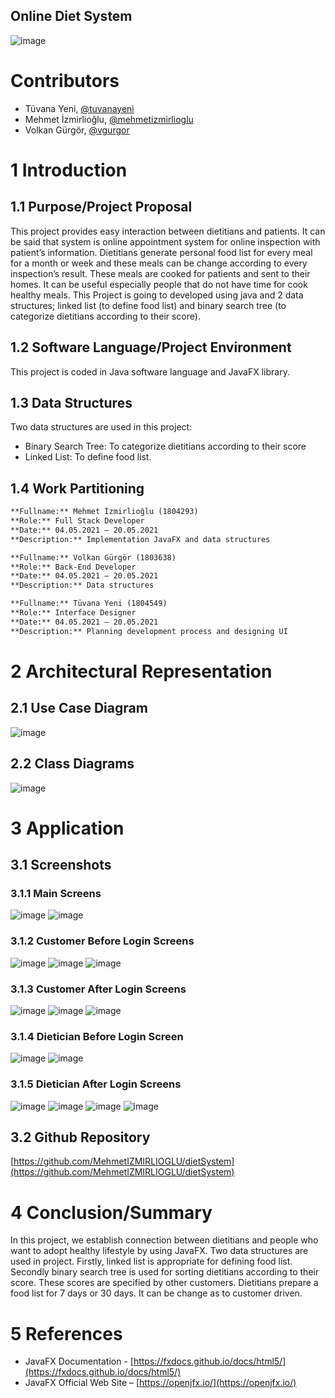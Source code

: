 ## Online Diet System

![image](https://user-images.githubusercontent.com/17067941/119066760-29848000-b9e9-11eb-8749-5c4684a7f46a.png)

# Contributors
- Tüvana Yeni, [@tuvanayeni](https://github.com/tuvanayeni)
- Mehmet İzmirlioğlu, [@mehmetizmirlioglu](https://github.com/mehmetizmirlioglu)
- Volkan Gürgör, [@vgurgor](https://github.com/vgurgor)

# 1	Introduction
## 1.1	Purpose/Project Proposal
This project provides easy interaction between dietitians and patients. It can be said that system is online appointment system for online inspection with patient’s information. Dietitians generate personal food list for every meal for a month or week and these meals can be change according to every inspection’s result. These meals are cooked for patients and sent to their homes. It can be useful especially people that do not have time for cook healthy meals. This Project is going to developed using java and 2 data structures; linked list (to define food list) and binary search tree (to categorize dietitians according to their score).

## 1.2	Software Language/Project Environment
This project is coded in Java software language and JavaFX library.

## 1.3	Data Structures
Two data structures are used in this project:
- Binary Search Tree: To categorize dietitians according to their score 
- Linked List: To define food list.

## 1.4	Work Partitioning
```markdown
**Fullname:** Mehmet İzmirlioğlu (1804293)
**Role:** Full Stack Developer
**Date:** 04.05.2021 – 20.05.2021
**Description:** Implementation JavaFX and data structures
```
```markdown
**Fullname:** Volkan Gürgör (1803638)
**Role:** Back-End Developer
**Date:** 04.05.2021 – 20.05.2021
**Description:** Data structures
```
```markdown
**Fullname:** Tüvana Yeni (1804549)
**Role:** Interface Designer
**Date:** 04.05.2021 – 20.05.2021
**Description:** Planning development process and designing UI
```
# 2	Architectural Representation
## 2.1	Use Case Diagram
![image](https://user-images.githubusercontent.com/17067941/119067573-17a3dc80-b9eb-11eb-9c9b-0fcd6975780f.png)

## 2.2	Class Diagrams
![image](https://user-images.githubusercontent.com/17067941/119067505-f17e3c80-b9ea-11eb-8c54-f39742636cde.png)


 
# 3	Application
## 3.1	Screenshots
### 3.1.1	Main Screens
![image](https://user-images.githubusercontent.com/17067941/119067598-28545280-b9eb-11eb-9f05-96ed18caca91.png)
![image](https://user-images.githubusercontent.com/17067941/119067604-2b4f4300-b9eb-11eb-8170-128854cfec45.png)

### 3.1.2	Customer Before Login Screens
![image](https://user-images.githubusercontent.com/17067941/119067643-3904c880-b9eb-11eb-92ea-7c3cac692e8c.png)
![image](https://user-images.githubusercontent.com/17067941/119067648-3b672280-b9eb-11eb-8db6-36f8256dbbda.png)
![image](https://user-images.githubusercontent.com/17067941/119067653-3d30e600-b9eb-11eb-952a-a1dd7a360024.png)

### 3.1.3	Customer After Login Screens
![image](https://user-images.githubusercontent.com/17067941/119067663-40c46d00-b9eb-11eb-869c-5d0e31a907f8.png)
![image](https://user-images.githubusercontent.com/17067941/119067672-428e3080-b9eb-11eb-86af-3149cd896974.png)
![image](https://user-images.githubusercontent.com/17067941/119067680-4457f400-b9eb-11eb-93d7-9c30fcf80c1f.png) 
 
### 3.1.4	Dietician Before Login Screen
![image](https://user-images.githubusercontent.com/17067941/119067691-48841180-b9eb-11eb-9382-9c3d9e40b1b2.png)
![image](https://user-images.githubusercontent.com/17067941/119067697-4ae66b80-b9eb-11eb-96a9-de8278d04112.png)
  
### 3.1.5	Dietician After Login Screens
![image](https://user-images.githubusercontent.com/17067941/119067702-4de15c00-b9eb-11eb-950f-98e7ce33d02c.png)
![image](https://user-images.githubusercontent.com/17067941/119067706-4fab1f80-b9eb-11eb-8b78-b2523def4ce1.png)
![image](https://user-images.githubusercontent.com/17067941/119067717-533ea680-b9eb-11eb-98b9-8dea3dfcfcc1.png)
![image](https://user-images.githubusercontent.com/17067941/119067721-55a10080-b9eb-11eb-99ce-852dfe3b6c6e.png)

## 3.2	Github Repository
[https://github.com/MehmetIZMIRLIOGLU/dietSystem](https://github.com/MehmetIZMIRLIOGLU/dietSystem)

# 4	Conclusion/Summary
In this project, we establish connection between dietitians and people who want to adopt healthy lifestyle by using JavaFX. Two data structures are used in project. Firstly, linked list is appropriate for defining food list. Secondly binary search tree is used for sorting dietitians according to their score. These scores are specified by other customers. Dietitians prepare a food list for 7 days or 30 days. It can be change as to customer driven.

# 5	References
-	JavaFX Documentation - [https://fxdocs.github.io/docs/html5/](https://fxdocs.github.io/docs/html5/)
-	JavaFX Official Web Site – [https://openjfx.io/](https://openjfx.io/)

